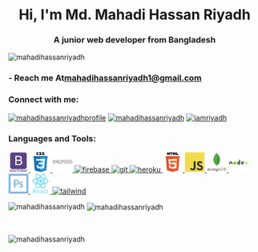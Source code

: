 <h1 align="center">Hi, I'm Md. Mahadi Hassan Riyadh</h1>
<h3 align="center">A junior web developer from Bangladesh</h3>

<p align="left"> <img src="https://komarev.com/ghpvc/?username=mahadihassanriyadh&label=Profile%20views&color=0e75b6&style=flat" alt="mahadihassanriyadh" /> </p>

<h3>- Reach me At<a href="mailto: mahadihassanriyadh1@gmail.com"   target="_blank">mahadihassanriyadh1@gmail.com</a></h3>

<h3 align="left">Connect with me:</h3>
<p align="left">
<a href="https://fb.com/mahadihassanriyadhprofile" target="blank"><img align="center" src="https://i.ibb.co/R25x16G/Untitled-design.png" alt="mahadihassanriyadhprofile" width="40" /></a>
<a href="https://instagram.com/mahadihassanriyadh/" target="blank"><img align="center" src="https://raw.githubusercontent.com/rahuldkjain/github-profile-readme-generator/master/src/images/icons/Social/instagram.svg" alt="mahadihassanriyadh" height="30" width="40" /></a>
<a href="https://codeforces.com/profile/iamriyadh" target="blank"><img align="center" src="https://raw.githubusercontent.com/rahuldkjain/github-profile-readme-generator/master/src/images/icons/Social/codeforces.svg" alt="iamriyadh" height="30" width="40" /></a>
</p>

<h3 align="left">Languages and Tools:</h3>
<p align="left"> <a href="https://getbootstrap.com" target="_blank" rel="noreferrer"> <img src="https://raw.githubusercontent.com/devicons/devicon/master/icons/bootstrap/bootstrap-plain-wordmark.svg" alt="bootstrap" width="40" height="40"/> </a> <a href="https://www.w3schools.com/css/" target="_blank" rel="noreferrer"> <img src="https://raw.githubusercontent.com/devicons/devicon/master/icons/css3/css3-original-wordmark.svg" alt="css3" width="40" height="40"/> </a> <a href="https://expressjs.com" target="_blank" rel="noreferrer"> <img src="https://raw.githubusercontent.com/devicons/devicon/master/icons/express/express-original-wordmark.svg" alt="express" width="40" height="40"/> </a> <a href="https://firebase.google.com/" target="_blank" rel="noreferrer"> <img src="https://www.vectorlogo.zone/logos/firebase/firebase-icon.svg" alt="firebase" width="40" height="40"/> </a> <a href="https://git-scm.com/" target="_blank" rel="noreferrer"> <img src="https://www.vectorlogo.zone/logos/git-scm/git-scm-icon.svg" alt="git" width="40" height="40"/> </a> <a href="https://heroku.com" target="_blank" rel="noreferrer"> <img src="https://www.vectorlogo.zone/logos/heroku/heroku-icon.svg" alt="heroku" width="40" height="40"/> </a> <a href="https://www.w3.org/html/" target="_blank" rel="noreferrer"> <img src="https://raw.githubusercontent.com/devicons/devicon/master/icons/html5/html5-original-wordmark.svg" alt="html5" width="40" height="40"/> </a> <a href="https://developer.mozilla.org/en-US/docs/Web/JavaScript" target="_blank" rel="noreferrer"> <img src="https://raw.githubusercontent.com/devicons/devicon/master/icons/javascript/javascript-original.svg" alt="javascript" width="40" height="40"/> </a> <a href="https://www.mongodb.com/" target="_blank" rel="noreferrer"> <img src="https://raw.githubusercontent.com/devicons/devicon/master/icons/mongodb/mongodb-original-wordmark.svg" alt="mongodb" width="40" height="40"/> </a> <a href="https://nodejs.org" target="_blank" rel="noreferrer"> <img src="https://raw.githubusercontent.com/devicons/devicon/master/icons/nodejs/nodejs-original-wordmark.svg" alt="nodejs" width="40" height="40"/> </a> <a href="https://www.photoshop.com/en" target="_blank" rel="noreferrer"> <img src="https://raw.githubusercontent.com/devicons/devicon/master/icons/photoshop/photoshop-line.svg" alt="photoshop" width="40" height="40"/> </a> <a href="https://reactjs.org/" target="_blank" rel="noreferrer"> <img src="https://raw.githubusercontent.com/devicons/devicon/master/icons/react/react-original-wordmark.svg" alt="react" width="40" height="40"/> </a> <a href="https://tailwindcss.com/" target="_blank" rel="noreferrer"> <img src="https://www.vectorlogo.zone/logos/tailwindcss/tailwindcss-icon.svg" alt="tailwind" width="40" height="40"/> </a> </p>

<p><img align="left" src="https://github-readme-stats.vercel.app/api/top-langs?username=mahadihassanriyadh&show_icons=true&locale=en&layout=compact" alt="mahadihassanriyadh" /></p>
<p>&nbsp;<img align="center" src="https://github-readme-stats.vercel.app/api?username=mahadihassanriyadh&show_icons=true&locale=en" alt="mahadihassanriyadh" /></p>
<br/>
<p><img align="center" src="https://github-readme-streak-stats.herokuapp.com/?user=mahadihassanriyadh&" alt="mahadihassanriyadh" /></p>
